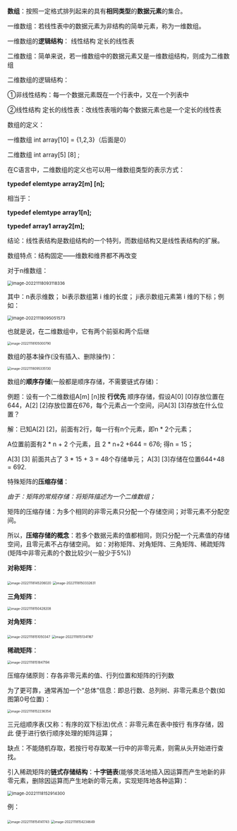 **数组**：按照一定格式排列起来的具有**相同类型**的**数据元素**的集合。

一维数组：若线性表中的数据元素为非结构的简单元素，称为一维数组。

一维数组的**逻辑结构**： 线性结构     定长的线性表

二维数组：简单来说，若一维数组中的数据元素又是一维数组结构，则成为二维数组

二维数组的逻辑结构：

①非线性结构：每一个数据元素既在一个行表中，又在一个列表中

②线性结构  定长的线性表：改线性表哦的每个数据元素也是一个定长的线性表

数组的定义：

一维数组   int array[10] = {1,2,3}（后面是0）

二维数组   int array[5] [8] ;

在C语言中，二维数组的定义也可以用一维数组类型的表示方式：

**typedef elemtype array2[m] [n];**

相当于：

**typedef elemtype array1[n];**

**typedef array1 array2[m];**

结论：线性表结构是数组结构的一个特列，而数组结构又是线性表结构的扩展。

数组特点：结构固定——维数和维界都不再改变

对于n维数组：

<img src="C:\Users\罗铃\AppData\Roaming\Typora\typora-user-images\image-20221118093118336.png" alt="image-20221118093118336" style="zoom: 67%;" />

其中：n表示维数；	bi表示数组第 i 维的长度；	ji表示数组元素第 i 维的下标；例如：

<img src="C:\Users\罗铃\AppData\Roaming\Typora\typora-user-images\image-20221118095051573.png" alt="image-20221118095051573" style="zoom: 67%;" />

也就是说，在二维数组中，它有两个前驱和两个后继

<img src="C:\Users\罗铃\AppData\Roaming\Typora\typora-user-images\image-20221118105000790.png" alt="image-20221118105000790" style="zoom:50%;" />

数组的基本操作(没有插入、删除操作)：

<img src="C:\Users\罗铃\AppData\Roaming\Typora\typora-user-images\image-20221118095335130.png" alt="image-20221118095335130" style="zoom:50%;" />



数组的**顺序存储**(一般都是顺序存储，不需要链式存储)：

例题：设有一个二维数组A[m] [n]按 **行优先** 顺序存储，假设A[0] [0]存放位置在644，A[2] [2]存放位置在676，每个元素占一个空间，问A[3] [3]存放在什么位置？

解：已知A[2] [2]，前面有2行，每一行有n个元素，即n * 2个元素；	         

A位置前面有2 * n + 2 个元素，且 2 * n+2 +644 = 676; 	得n = 15；	

A[3] [3] 前面共占了 3 * 15 + 3 = 48个存储单元；	A[3] [3]存储在位置644+48 = 692.



特殊矩阵的**压缩存储**：

*由于：矩阵的常规存储：将矩阵描述为一个二维数组；*

矩阵的压缩存储：为多个相同的非零元素只分配一个存储空间；对零元素不分配空间。

所以，**压缩存储的概念**：若多个数据元素的值都相同，则只分配一个元素值的存储空间，且零元素不占存储空间。						如：对称矩阵、对角矩阵、三角矩阵、稀疏矩阵(矩阵中非零元素的个数比较少(一般少于5%))



**对称矩阵**：

<img src="C:\Users\罗铃\AppData\Roaming\Typora\typora-user-images\image-20221118145206020.png" alt="image-20221118145206020" style="zoom:50%;" />

<img src="C:\Users\罗铃\AppData\Roaming\Typora\typora-user-images\image-20221118150332631.png" alt="image-20221118150332631" style="zoom:50%;" />



**三角矩阵**：

<img src="C:\Users\罗铃\AppData\Roaming\Typora\typora-user-images\image-20221118150428208.png" alt="image-20221118150428208" style="zoom:50%;" />



**对角矩阵**：

<img src="C:\Users\罗铃\AppData\Roaming\Typora\typora-user-images\image-20221118151050347.png" alt="image-20221118151050347" style="zoom:50%;" />

<img src="C:\Users\罗铃\AppData\Roaming\Typora\typora-user-images\image-20221118151341167.png" alt="image-20221118151341167" style="zoom:50%;" />



**稀疏矩阵**：

<img src="C:\Users\罗铃\AppData\Roaming\Typora\typora-user-images\image-20221118151847194.png" alt="image-20221118151847194" style="zoom:50%;" />

压缩存储原则：存各非零元素的值、行列位置和矩阵的行列数

为了更可靠，通常再加一个“总体”信息：即总行数、总列树、非零元素总个数(如图第0号位置)：

<img src="C:\Users\罗铃\AppData\Roaming\Typora\typora-user-images\image-20221118152236354.png" alt="image-20221118152236354" style="zoom:50%;" />

三元组顺序表(又称：有序的双下标法)优点：非零元素在表中按行 有序存储，因此 便于进行依行顺序处理的矩阵运算；

缺点：不能随机存取，若按行号存取某一行中的非零元素，则需从头开始进行查找。



引入稀疏矩阵的**链式存储结构**：**十字链表**(能够灵活地插入因运算而产生地新的非零元素，删除因运算而产生地新的零元素，实现矩阵地各种运算)：

<img src="C:\Users\罗铃\AppData\Roaming\Typora\typora-user-images\image-20221118152914300.png" alt="image-20221118152914300" style="zoom: 67%;" />

例：

<img src="C:\Users\罗铃\AppData\Roaming\Typora\typora-user-images\image-20221118154141743.png" alt="image-20221118154141743" style="zoom:50%;" />

<img src="C:\Users\罗铃\AppData\Roaming\Typora\typora-user-images\image-20221118154234649.png" alt="image-20221118154234649" style="zoom:50%;" />











